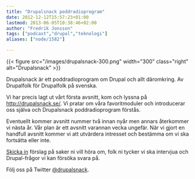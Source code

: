 ```yaml
---
title: "Drupalsnack poddradioprogram"
date: 2012-12-12T15:57:23+01:00
lastmod: 2013-06-05T10:38:46+02:00
author: "Fredrik Jonsson"
tags: ["podcast","drupal","teknologi"]
aliases: ["node/1582"]

---
```


{{< figure src="/images/drupalsnack-300.png" width="300" class="right" alt="Drupalsnack" >}}

Drupalsnack är ett poddradioprogram om Drupal och allt däromkring. Av Drupalfolk för Drupalfolk på svenska.

Vi har precis lagt ut vårt första avsnitt, kom och lyssna på <http://drupalsnack.se/>. Vi pratar om våra favoritmoduler och introducerar oss själva och Drupalsnack poddradioprogram förstås.

Eventuellt kommer avsnitt nummer två innan nyår men annars återkommer vi nästa år. Vår plan är ett avsnitt varannan vecka ungefär. När vi gjort en handfull avsnitt kommer vi att utvärdera intresset och bestämma om vi ska fortsätta eller inte.

[Skicka in](http://drupalsnack.se/kontakt) förslag på saker ni vill höra om, folk ni tycker vi ska intervjua och Drupal-frågor vi kan försöka svara på.

Följ oss på Twitter [@drupalsnack](http://twitter.com/drupalsnack).

